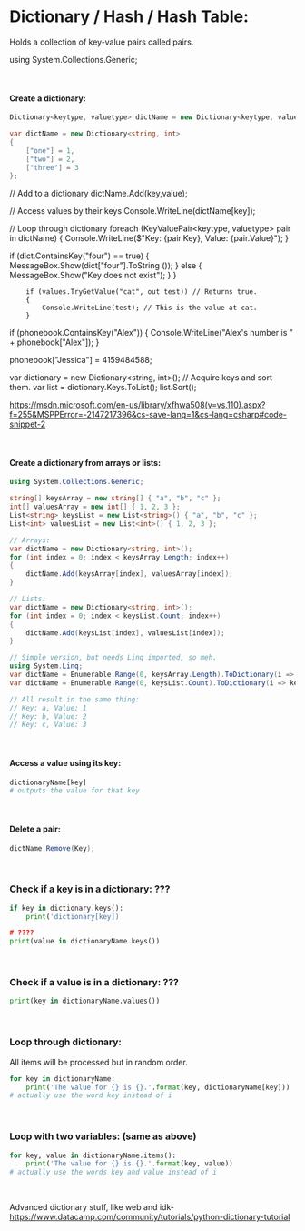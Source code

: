 # Dictionary / Hash / Hash Table:
Holds a collection of key-value pairs called pairs.

using System.Collections.Generic;

<br>

#### Create a dictionary:
```c#
Dictionary<keytype, valuetype> dictName = new Dictionary<keytype, valuetype>();

var dictName = new Dictionary<string, int>
{
    ["one"] = 1,
    ["two"] = 2,
    ["three"] = 3
};
```


// Add to a dictionary
dictName.Add(key,value);

// Access values by their keys
Console.WriteLine(dictName[key]);

// Loop through dictionary
foreach (KeyValuePair<keytype, valuetype> pair in dictName)
{
    Console.WriteLine($"Key: {pair.Key}, Value: {pair.Value}");
}

if (dict.ContainsKey("four") == true)
{
    MessageBox.Show(dict["four"].ToString ());
}
    else
    {
        MessageBox.Show("Key does not exist");
    }
}

        if (values.TryGetValue("cat", out test)) // Returns true.
        {
            Console.WriteLine(test); // This is the value at cat.
        }

if (phonebook.ContainsKey("Alex"))
{
    Console.WriteLine("Alex's number is " + phonebook["Alex"]);
}

phonebook["Jessica"] = 4159484588;

var dictionary = new Dictionary<string, int>();
// Acquire keys and sort them.
var list = dictionary.Keys.ToList();
list.Sort();

https://msdn.microsoft.com/en-us/library/xfhwa508(v=vs.110).aspx?f=255&MSPPError=-2147217396&cs-save-lang=1&cs-lang=csharp#code-snippet-2



<br>

#### Create a dictionary from arrays or lists:
```c#
using System.Collections.Generic;

string[] keysArray = new string[] { "a", "b", "c" };
int[] valuesArray = new int[] { 1, 2, 3 };
List<string> keysList = new List<string>() { "a", "b", "c" };
List<int> valuesList = new List<int>() { 1, 2, 3 };

// Arrays:
var dictName = new Dictionary<string, int>();
for (int index = 0; index < keysArray.Length; index++)
{
    dictName.Add(keysArray[index], valuesArray[index]);
}

// Lists:
var dictName = new Dictionary<string, int>();
for (int index = 0; index < keysList.Count; index++)
{
    dictName.Add(keysList[index], valuesList[index]);
}

// Simple version, but needs Linq imported, so meh.
using System.Linq;
var dictName = Enumerable.Range(0, keysArray.Length).ToDictionary(i => keysArray[i], i => valuesArray[i]);
var dictName = Enumerable.Range(0, keysList.Count).ToDictionary(i => keysList[i], i => valuesList[i]);

// All result in the same thing:
// Key: a, Value: 1
// Key: b, Value: 2
// Key: c, Value: 3
```

<br>

#### Access a value using its key:
```python
dictionaryName[key]
# outputs the value for that key
```

<br>

#### Delete a pair:
```c#
dictName.Remove(Key);
```

<br>

### Check if a key is in a dictionary: ???
```python
if key in dictionary.keys():
    print('dictionary[key])

# ????
print(value in dictionaryName.keys())
```

<br>

### Check if a value is in a dictionary: ???
```python
print(key in dictionaryName.values())
```

<br>

### Loop through dictionary:
All items will be processed but in random order.
```python
for key in dictionaryName:
	print('The value for {} is {}.'.format(key, dictionaryName[key]))
# actually use the word key instead of i
```

<br>

### Loop with two variables: (same as above)
```python
for key, value in dictionaryName.items():
	print('The value for {} is {}.'.format(key, value))
# actually use the words key and value instead of i
```

<br>

Advanced dictionary stuff, like web and idk- https://www.datacamp.com/community/tutorials/python-dictionary-tutorial
